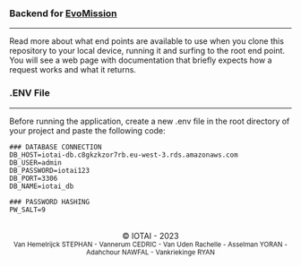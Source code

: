 ### **Backend for [EvoMission](https://github.com/EHB-MCT/full-projects-3-iotai)**

<hr>

Read more about what end points are available to use when you clone this repository to your local device, running it and surfing to the root end point. You will see a web page with documentation that briefly expects how a request works and what it returns.

### **.ENV File**

<hr>

Before running the application, create a new .env file in the root directory of your project and paste the following code:

```
### DATABASE CONNECTION
DB_HOST=iotai-db.c8gkzkzor7rb.eu-west-3.rds.amazonaws.com
DB_USER=admin
DB_PASSWORD=iotai123
DB_PORT=3306
DB_NAME=iotai_db

### PASSWORD HASHING
PW_SALT=9
```

<p align='center'>
<br>
&copy; IOTAI - 2023
<br>
<small>Van Hemelrijck STEPHAN - Vannerum CEDRIC - Van Uden Rachelle - Asselman YORAN - Adahchour NAWFAL - Vankriekinge RYAN<small>
